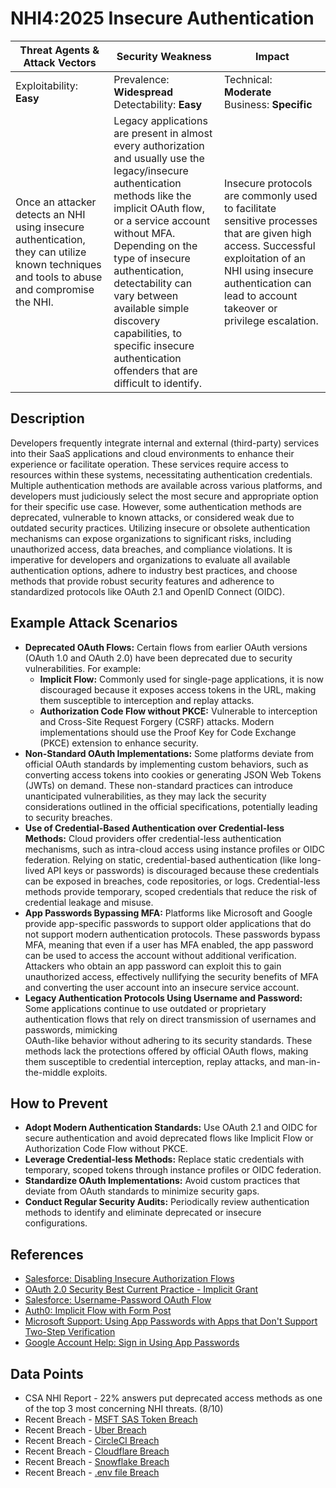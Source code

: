 # NHI4:2025 Insecure Authentication

| Threat Agents & Attack Vectors                    | Security Weakness                                                                                          | Impact                                         |
|---------------------------------------------------|-------------------------------------------------------------------------------------------------------------|------------------------------------------------|
| Exploitability: **Easy**            | Prevalence: **Widespread**<br>Detectability: **Easy**                       | Technical: **Moderate**<br>Business: **Specific**     |
| Once an attacker detects an NHI using insecure authentication, they can utilize known techniques and tools to abuse and compromise the NHI. | Legacy applications are present in almost every authorization and usually use the legacy/insecure authentication methods like the implicit OAuth flow, or a service account without MFA.<br>Depending on the type of insecure authentication, detectability can vary between available simple discovery capabilities, to specific insecure authentication offenders that are difficult to identify.      | Insecure protocols are commonly used to facilitate sensitive processes that are given high access. Successful exploitation of an NHI using insecure authentication can lead to account takeover or privilege escalation. 

## Description
Developers frequently integrate internal and external (third-party) services into their SaaS applications and cloud environments to enhance their experience or facilitate operation. These services require access to resources within these systems, necessitating authentication credentials. Multiple authentication methods are available across various platforms, and developers must judiciously select the most secure and appropriate option for their specific use case.
However, some authentication methods are deprecated, vulnerable to known attacks, or considered weak due to outdated security practices. Utilizing insecure or obsolete authentication mechanisms can expose organizations to significant risks, including unauthorized access, data breaches, and compliance violations. It is imperative for developers and organizations to evaluate all available authentication options, adhere to industry best practices, and choose methods that provide robust security features and adherence to standardized protocols like OAuth 2.1 and OpenID Connect (OIDC).


## Example Attack Scenarios
- **Deprecated OAuth Flows:** Certain flows from earlier OAuth versions (OAuth 1.0 and OAuth 2.0) have been deprecated due to security vulnerabilities. For example:
    - **Implicit Flow:** Commonly used for single-page applications, it is now discouraged because it exposes access tokens in the URL, making them susceptible to interception and replay attacks.
    - **Authorization Code Flow without PKCE:** Vulnerable to interception and Cross-Site Request Forgery (CSRF) attacks. Modern implementations should use the Proof Key for Code Exchange (PKCE) extension to enhance security.
- **Non-Standard OAuth Implementations:** Some platforms deviate from official OAuth standards by implementing custom behaviors, such as converting access tokens into cookies or generating JSON Web Tokens (JWTs) on demand. These non-standard practices can introduce unanticipated vulnerabilities, as they may lack the security considerations outlined in the official specifications, potentially leading to security breaches.
- **Use of Credential-Based Authentication over Credential-less Methods:** Cloud providers offer credential-less authentication mechanisms, such as intra-cloud access using instance profiles or OIDC federation. Relying on static, credential-based authentication (like long-lived API keys or passwords) is discouraged because these credentials can be exposed in breaches, code repositories, or logs. Credential-less methods provide temporary, scoped credentials that reduce the risk of credential leakage and misuse.
- **App Passwords Bypassing MFA:** Platforms like Microsoft and Google provide app-specific passwords to support older applications that do not support modern authentication protocols. These passwords bypass MFA, meaning that even if a user has MFA enabled, the app password can be used to access the account without additional verification. Attackers who obtain an app password can exploit this to gain unauthorized access, effectively nullifying the security benefits of MFA and converting the user account into an insecure service account.
- **Legacy Authentication Protocols Using Username and Password:** Some applications continue to use outdated or proprietary authentication flows that rely on direct transmission of usernames and passwords, mimicking<br> OAuth-like behavior without adhering to its security standards. These methods lack the protections offered by official OAuth flows, making them susceptible to credential interception, replay attacks, and man-in-the-middle exploits.


## How to Prevent
- **Adopt Modern Authentication Standards:** Use OAuth 2.1 and OIDC for secure authentication and avoid deprecated flows like Implicit Flow or Authorization Code Flow without PKCE.
- **Leverage Credential-less Methods:** Replace static credentials with temporary, scoped tokens through instance profiles or OIDC federation.
- **Standardize OAuth Implementations:** Avoid custom practices that deviate from OAuth standards to minimize security gaps.
- **Conduct Regular Security Audits:** Periodically review authentication methods to identify and eliminate deprecated or insecure configurations.

## References
- [Salesforce: Disabling Insecure Authorization Flows](https://help.salesforce.com/s/articleView?id=sf.remoteaccess_disable_username_password_flow.htm&type=5)
- [OAuth 2.0 Security Best Current Practice - Implicit Grant](https://datatracker.ietf.org/doc/html/draft-ietf-oauth-security-topics#name-implicit-grant)
- [Salesforce: Username-Password OAuth Flow](https://help.salesforce.com/s/articleView?id=sf.remoteaccess_oauth_username_password_flow.htm&language=en_US&type=5)
- [Auth0: Implicit Flow with Form Post](https://auth0.com/docs/get-started/authentication-and-authorization-flow/implicit-flow-with-form-post)
- [Microsoft Support: Using App Passwords with Apps that Don't Support Two-Step Verification](https://support.microsoft.com/en-us/account-billing/using-app-passwords-with-apps-that-don-t-support-two-step-verification-5896ed9b-4263-e681-128a-a6f2979a7944)
- [Google Account Help: Sign in Using App Passwords](https://support.google.com/accounts/answer/185833?hl=en)

## Data Points
- CSA NHI Report - 22% answers put deprecated access methods as one of the top 3 most concerning NHI threats. (8/10)
- Recent Breach - [MSFT SAS Token Breach](https://www.wiz.io/blog/38-terabytes-of-private-data-accidentally-exposed-by-microsoft-ai-researchers)
- Recent Breach - [Uber Breach](https://www.upguard.com/blog/what-caused-the-uber-data-breach)
- Recent Breach - [CircleCI Breach](https://circleci.com/blog/jan-4-2023-incident-report/)
- Recent Breach - [Cloudflare Breach](https://medium.com/@ronilichtman/how-cloudflare-got-hoktad-part-one-d5bb75dac3f0)
- Recent Breach - [Snowflake Breach](https://medium.com/@ronilichtman/snowstorm-surrounding-the-recent-snowflake-hack-ab7e51e0c5be)
- Recent Breach - [.env file Breach](https://medium.com/@ronilichtman/large-scale-extortion-via-secrets-in-env-files-why-secret-vaults-just-arent-enough-9b4c568724ca)
